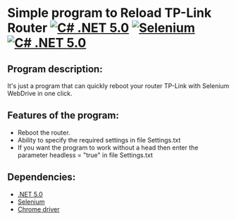 # Simple program to Reload TP-Link Router [![C# .NET 5.0](https://img.shields.io/badge/C%23-.NET%205.0-blueviolet)](https://dotnet.microsoft.com/en-us/download/dotnet/5.0) [![Selenium](https://img.shields.io/badge/C%23-Selenium-brightgreen)](https://dotnet.microsoft.com/en-us/download/dotnet/5.0) [![C# .NET 5.0](https://img.shields.io/badge/Chrome-Chrome%20Driver-orange)](https://dotnet.microsoft.com/en-us/download/dotnet/5.0)
## Program description:
It's just a program that can quickly reboot your router TP-Link with Selenium WebDrive in one click.
## Features of the program:
   - Reboot the router.
   - Ability to specify the required settings in file Settings.txt
   - If you want the program to work without a head then enter the parameter headless = "true" in file Settings.txt
## Dependencies:
* [.NET 5.0](https://dotnet.microsoft.com/en-us/download/dotnet/5.0)
* [Selenium](https://www.selenium.dev/)
* [Chrome driver](https://chromedriver.storage.googleapis.com/index.html?path=96.0.4664.45/)
